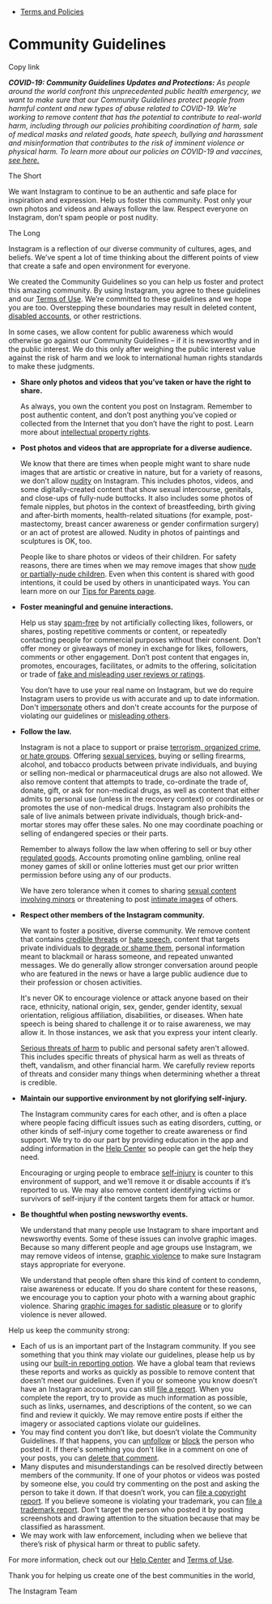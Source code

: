 *   [Terms and Policies](https://help.instagram.com/1417489251945243/?helpref=breadcrumb)

Community Guidelines
====================

Copy link

_**COVID-19: Community Guidelines Updates and Protections:** As people around the world confront this unprecedented public health emergency, we want to make sure that our Community Guidelines protect people from harmful content and new types of abuse related to COVID-19. We’re working to remove content that has the potential to contribute to real-world harm, including through our policies prohibiting coordination of harm, sale of medical masks and related goods, hate speech, bullying and harassment and misinformation that contributes to the risk of imminent violence or physical harm. To learn more about our policies on COVID-19 and vaccines, [see here.](https://help.instagram.com/697825587576762?helpref=faq_content)_

The Short

We want Instagram to continue to be an authentic and safe place for inspiration and expression. Help us foster this community. Post only your own photos and videos and always follow the law. Respect everyone on Instagram, don’t spam people or post nudity.

The Long

Instagram is a reflection of our diverse community of cultures, ages, and beliefs. We’ve spent a lot of time thinking about the different points of view that create a safe and open environment for everyone.

We created the Community Guidelines so you can help us foster and protect this amazing community. By using Instagram, you agree to these guidelines and our [Terms of Use](https://www.instagram.com/legal/terms). We’re committed to these guidelines and we hope you are too. Overstepping these boundaries may result in deleted content, [disabled accounts](https://help.instagram.com/366993040048856?helpref=faq_content), or other restrictions.

In some cases, we allow content for public awareness which would otherwise go against our Community Guidelines – if it is newsworthy and in the public interest. We do this only after weighing the public interest value against the risk of harm and we look to international human rights standards to make these judgments.

*   **Share only photos and videos that you’ve taken or have the right to share.**
    
    As always, you own the content you post on Instagram. Remember to post authentic content, and don’t post anything you’ve copied or collected from the Internet that you don’t have the right to post. Learn more about [intellectual property rights](https://help.instagram.com/126382350847838?helpref=faq_content).
    
*   **Post photos and videos that are appropriate for a diverse audience.**
    
    We know that there are times when people might want to share nude images that are artistic or creative in nature, but for a variety of reasons, we don’t allow [nudity](https://l.instagram.com/?u=https%3A%2F%2Fwww.facebook.com%2Fcommunitystandards%2Fadult_nudity_sexual_activity&e=AT1z1fcicVHDbMayF-ECknkdjq8M2QumUH3GzhLSv9hNe50kee75tpUw59sDXSOCBh28VfHH_8cdPix-n44q-mBW-9N13i2W-6AVupLSnUla-_yj37ycGAwwvOVEHIswSy_4NxJjr_GQ5bXrMd0B2A) on Instagram. This includes photos, videos, and some digitally-created content that show sexual intercourse, genitals, and close-ups of fully-nude buttocks. It also includes some photos of female nipples, but photos in the context of breastfeeding, birth giving and after-birth moments, health-related situations (for example, post-mastectomy, breast cancer awareness or gender confirmation surgery) or an act of protest are allowed. Nudity in photos of paintings and sculptures is OK, too.
    
    People like to share photos or videos of their children. For safety reasons, there are times when we may remove images that show [nude or partially-nude children](https://l.instagram.com/?u=https%3A%2F%2Fwww.facebook.com%2Fcommunitystandards%2Fchild_nudity_sexual_exploitation&e=AT1z1fcicVHDbMayF-ECknkdjq8M2QumUH3GzhLSv9hNe50kee75tpUw59sDXSOCBh28VfHH_8cdPix-n44q-mBW-9N13i2W-6AVupLSnUla-_yj37ycGAwwvOVEHIswSy_4NxJjr_GQ5bXrMd0B2A). Even when this content is shared with good intentions, it could be used by others in unanticipated ways. You can learn more on our [Tips for Parents page](https://help.instagram.com/154475974694511/?helpref=faq_content).
    
*   **Foster meaningful and genuine interactions.**
    
    Help us stay [spam-free](https://l.instagram.com/?u=https%3A%2F%2Fwww.facebook.com%2Fcommunitystandards%2Fspam&e=AT1z1fcicVHDbMayF-ECknkdjq8M2QumUH3GzhLSv9hNe50kee75tpUw59sDXSOCBh28VfHH_8cdPix-n44q-mBW-9N13i2W-6AVupLSnUla-_yj37ycGAwwvOVEHIswSy_4NxJjr_GQ5bXrMd0B2A) by not artificially collecting likes, followers, or shares, posting repetitive comments or content, or repeatedly contacting people for commercial purposes without their consent. Don’t offer money or giveaways of money in exchange for likes, followers, comments or other engagement. Don’t post content that engages in, promotes, encourages, facilitates, or admits to the offering, solicitation or trade of [fake and misleading user reviews or ratings](https://l.instagram.com/?u=https%3A%2F%2Fwww.facebook.com%2Fcommunitystandards%2Ffraud_deception&e=AT1z1fcicVHDbMayF-ECknkdjq8M2QumUH3GzhLSv9hNe50kee75tpUw59sDXSOCBh28VfHH_8cdPix-n44q-mBW-9N13i2W-6AVupLSnUla-_yj37ycGAwwvOVEHIswSy_4NxJjr_GQ5bXrMd0B2A).
    
    You don’t have to use your real name on Instagram, but we do require Instagram users to provide us with accurate and up to date information. Don't [impersonate](https://l.instagram.com/?u=https%3A%2F%2Fwww.facebook.com%2Fcommunitystandards%2Fmisrepresentation&e=AT1z1fcicVHDbMayF-ECknkdjq8M2QumUH3GzhLSv9hNe50kee75tpUw59sDXSOCBh28VfHH_8cdPix-n44q-mBW-9N13i2W-6AVupLSnUla-_yj37ycGAwwvOVEHIswSy_4NxJjr_GQ5bXrMd0B2A) others and don't create accounts for the purpose of violating our guidelines or [misleading others](https://l.instagram.com/?u=https%3A%2F%2Ftransparency.fb.com%2Fpolicies%2Fcommunity-standards%2Finauthentic-behavior%2F&e=AT1z1fcicVHDbMayF-ECknkdjq8M2QumUH3GzhLSv9hNe50kee75tpUw59sDXSOCBh28VfHH_8cdPix-n44q-mBW-9N13i2W-6AVupLSnUla-_yj37ycGAwwvOVEHIswSy_4NxJjr_GQ5bXrMd0B2A).
    
*   **Follow the law.**
    
    Instagram is not a place to support or praise [terrorism, organized crime, or hate groups](https://l.instagram.com/?u=https%3A%2F%2Fwww.facebook.com%2Fcommunitystandards%2Fdangerous_individuals_organizations&e=AT1z1fcicVHDbMayF-ECknkdjq8M2QumUH3GzhLSv9hNe50kee75tpUw59sDXSOCBh28VfHH_8cdPix-n44q-mBW-9N13i2W-6AVupLSnUla-_yj37ycGAwwvOVEHIswSy_4NxJjr_GQ5bXrMd0B2A). Offering [sexual services](https://l.instagram.com/?u=https%3A%2F%2Fwww.facebook.com%2Fcommunitystandards%2Fsexual_solicitation&e=AT1z1fcicVHDbMayF-ECknkdjq8M2QumUH3GzhLSv9hNe50kee75tpUw59sDXSOCBh28VfHH_8cdPix-n44q-mBW-9N13i2W-6AVupLSnUla-_yj37ycGAwwvOVEHIswSy_4NxJjr_GQ5bXrMd0B2A), buying or selling firearms, alcohol, and tobacco products between private individuals, and buying or selling non-medical or pharmaceutical drugs are also not allowed. We also remove content that attempts to trade, co-ordinate the trade of, donate, gift, or ask for non-medical drugs, as well as content that either admits to personal use (unless in the recovery context) or coordinates or promotes the use of non-medical drugs. Instagram also prohibits the sale of live animals between private individuals, though brick-and-mortar stores may offer these sales. No one may coordinate poaching or selling of endangered species or their parts.
    
    Remember to always follow the law when offering to sell or buy other [regulated goods](https://l.instagram.com/?u=https%3A%2F%2Fwww.facebook.com%2Fcommunitystandards%2Fregulated_goods&e=AT1z1fcicVHDbMayF-ECknkdjq8M2QumUH3GzhLSv9hNe50kee75tpUw59sDXSOCBh28VfHH_8cdPix-n44q-mBW-9N13i2W-6AVupLSnUla-_yj37ycGAwwvOVEHIswSy_4NxJjr_GQ5bXrMd0B2A). Accounts promoting online gambling, online real money games of skill or online lotteries must get our prior written permission before using any of our products.
    
    We have zero tolerance when it comes to sharing [sexual content involving minors](https://l.instagram.com/?u=https%3A%2F%2Fwww.facebook.com%2Fcommunitystandards%2Fchild_nudity_sexual_exploitation&e=AT1z1fcicVHDbMayF-ECknkdjq8M2QumUH3GzhLSv9hNe50kee75tpUw59sDXSOCBh28VfHH_8cdPix-n44q-mBW-9N13i2W-6AVupLSnUla-_yj37ycGAwwvOVEHIswSy_4NxJjr_GQ5bXrMd0B2A) or threatening to post [intimate images](https://l.instagram.com/?u=https%3A%2F%2Fwww.facebook.com%2Fcommunitystandards%2Fsexual_exploitation_adults&e=AT1z1fcicVHDbMayF-ECknkdjq8M2QumUH3GzhLSv9hNe50kee75tpUw59sDXSOCBh28VfHH_8cdPix-n44q-mBW-9N13i2W-6AVupLSnUla-_yj37ycGAwwvOVEHIswSy_4NxJjr_GQ5bXrMd0B2A) of others.
    
*   **Respect other members of the Instagram community.**
    
    We want to foster a positive, diverse community. We remove content that contains [credible threats](https://l.instagram.com/?u=https%3A%2F%2Fwww.facebook.com%2Fcommunitystandards%2Fcredible_violence&e=AT1z1fcicVHDbMayF-ECknkdjq8M2QumUH3GzhLSv9hNe50kee75tpUw59sDXSOCBh28VfHH_8cdPix-n44q-mBW-9N13i2W-6AVupLSnUla-_yj37ycGAwwvOVEHIswSy_4NxJjr_GQ5bXrMd0B2A) or [hate speech](https://l.instagram.com/?u=https%3A%2F%2Fwww.facebook.com%2Fcommunitystandards%2Fhate_speech&e=AT1z1fcicVHDbMayF-ECknkdjq8M2QumUH3GzhLSv9hNe50kee75tpUw59sDXSOCBh28VfHH_8cdPix-n44q-mBW-9N13i2W-6AVupLSnUla-_yj37ycGAwwvOVEHIswSy_4NxJjr_GQ5bXrMd0B2A), content that targets private individuals to [degrade or shame them](https://l.instagram.com/?u=https%3A%2F%2Fwww.facebook.com%2Fcommunitystandards%2Fbullying&e=AT1z1fcicVHDbMayF-ECknkdjq8M2QumUH3GzhLSv9hNe50kee75tpUw59sDXSOCBh28VfHH_8cdPix-n44q-mBW-9N13i2W-6AVupLSnUla-_yj37ycGAwwvOVEHIswSy_4NxJjr_GQ5bXrMd0B2A), personal information meant to blackmail or harass someone, and repeated unwanted messages. We do generally allow stronger conversation around people who are featured in the news or have a large public audience due to their profession or chosen activities.
    
    It's never OK to encourage violence or attack anyone based on their race, ethnicity, national origin, sex, gender, gender identity, sexual orientation, religious affiliation, disabilities, or diseases. When hate speech is being shared to challenge it or to raise awareness, we may allow it. In those instances, we ask that you express your intent clearly.
    
    [Serious threats of harm](https://l.instagram.com/?u=https%3A%2F%2Fwww.facebook.com%2Fcommunitystandards%2Fcredible_violence&e=AT1z1fcicVHDbMayF-ECknkdjq8M2QumUH3GzhLSv9hNe50kee75tpUw59sDXSOCBh28VfHH_8cdPix-n44q-mBW-9N13i2W-6AVupLSnUla-_yj37ycGAwwvOVEHIswSy_4NxJjr_GQ5bXrMd0B2A) to public and personal safety aren't allowed. This includes specific threats of physical harm as well as threats of theft, vandalism, and other financial harm. We carefully review reports of threats and consider many things when determining whether a threat is credible.
    
*   **Maintain our supportive environment by not glorifying self-injury.**
    
    The Instagram community cares for each other, and is often a place where people facing difficult issues such as eating disorders, cutting, or other kinds of self-injury come together to create awareness or find support. We try to do our part by providing education in the app and adding information in the [Help Center](https://help.instagram.com/) so people can get the help they need.
    
    Encouraging or urging people to embrace [self-injury](https://l.instagram.com/?u=https%3A%2F%2Fwww.facebook.com%2Fcommunitystandards%2Fsuicide_self_injury_violence&e=AT1z1fcicVHDbMayF-ECknkdjq8M2QumUH3GzhLSv9hNe50kee75tpUw59sDXSOCBh28VfHH_8cdPix-n44q-mBW-9N13i2W-6AVupLSnUla-_yj37ycGAwwvOVEHIswSy_4NxJjr_GQ5bXrMd0B2A) is counter to this environment of support, and we’ll remove it or disable accounts if it’s reported to us. We may also remove content identifying victims or survivors of self-injury if the content targets them for attack or humor.
    
*   **Be thoughtful when posting newsworthy events.**
    
    We understand that many people use Instagram to share important and newsworthy events. Some of these issues can involve graphic images. Because so many different people and age groups use Instagram, we may remove videos of intense, [graphic violence](https://l.instagram.com/?u=https%3A%2F%2Fwww.facebook.com%2Fcommunitystandards%2Fgraphic_violence&e=AT1z1fcicVHDbMayF-ECknkdjq8M2QumUH3GzhLSv9hNe50kee75tpUw59sDXSOCBh28VfHH_8cdPix-n44q-mBW-9N13i2W-6AVupLSnUla-_yj37ycGAwwvOVEHIswSy_4NxJjr_GQ5bXrMd0B2A) to make sure Instagram stays appropriate for everyone.
    
    We understand that people often share this kind of content to condemn, raise awareness or educate. If you do share content for these reasons, we encourage you to caption your photo with a warning about graphic violence. Sharing [graphic images for sadistic pleasure](https://l.instagram.com/?u=https%3A%2F%2Fwww.facebook.com%2Fcommunitystandards%2Fcruel_insensitive&e=AT1z1fcicVHDbMayF-ECknkdjq8M2QumUH3GzhLSv9hNe50kee75tpUw59sDXSOCBh28VfHH_8cdPix-n44q-mBW-9N13i2W-6AVupLSnUla-_yj37ycGAwwvOVEHIswSy_4NxJjr_GQ5bXrMd0B2A) or to glorify violence is never allowed.
    

Help us keep the community strong:

*   Each of us is an important part of the Instagram community. If you see something that you think may violate our guidelines, please help us by using our [built-in reporting option](https://help.instagram.com/165828726894770?helpref=faq_content). We have a global team that reviews these reports and works as quickly as possible to remove content that doesn’t meet our guidelines. Even if you or someone you know doesn’t have an Instagram account, you can still [file a report](https://help.instagram.com/contact/383679321740945). When you complete the report, try to provide as much information as possible, such as links, usernames, and descriptions of the content, so we can find and review it quickly. We may remove entire posts if either the imagery or associated captions violate our guidelines.
*   You may find content you don’t like, but doesn’t violate the Community Guidelines. If that happens, you can [unfollow](https://help.instagram.com/286340048138725?helpref=faq_content) or [block](https://help.instagram.com/426700567389543/?helpref=faq_content) the person who posted it. If there's something you don't like in a comment on one of your posts, you can [delete that comment](https://help.instagram.com/289098941190483?helpref=faq_content).
*   Many disputes and misunderstandings can be resolved directly between members of the community. If one of your photos or videos was posted by someone else, you could try commenting on the post and asking the person to take it down. If that doesn’t work, you can [file a copyright report](https://help.instagram.com/126382350847838?helpref=faq_content). If you believe someone is violating your trademark, you can [file a trademark report](https://help.instagram.com/222826637847963?helpref=faq_content). Don't target the person who posted it by posting screenshots and drawing attention to the situation because that may be classified as harassment.
*   We may work with law enforcement, including when we believe that there’s risk of physical harm or threat to public safety.

For more information, check out our [Help Center](https://help.instagram.com/) and [Terms of Use](https://l.instagram.com/?u=http%3A%2F%2Finstagram.com%2Flegal%2Fterms%2F%23&e=AT1z1fcicVHDbMayF-ECknkdjq8M2QumUH3GzhLSv9hNe50kee75tpUw59sDXSOCBh28VfHH_8cdPix-n44q-mBW-9N13i2W-6AVupLSnUla-_yj37ycGAwwvOVEHIswSy_4NxJjr_GQ5bXrMd0B2A).

Thank you for helping us create one of the best communities in the world,

The Instagram Team